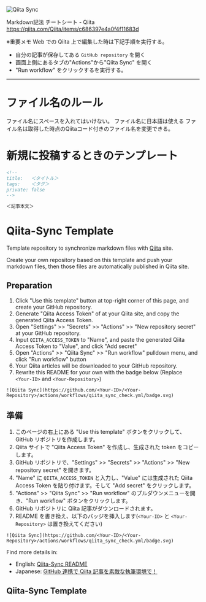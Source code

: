 
![Qiita Sync](https://github.com/masakinihirota/qiita_sync.article/actions/workflows/qiita_sync_check.yml/badge.svg)

Markdown記法 チートシート - Qiita
https://qiita.com/Qiita/items/c686397e4a0f4f11683d

※重要メモ
Web での Qiita 上で編集した時は下記手順を実行する。

- 自分の記事が保存してある `GitHub repository` を開く
- 画面上側にあるタブの"Actions"から"Qiita Sync" を開く
- "Run workflow" をクリックするを実行する。

---

# ファイル名のルール
ファイル名にスペースを入れてはいけない。
ファイル名に日本語は使える
ファイル名は取得した時点のQiitaコード付きのファイル名を変更できる。



# 新規に投稿するときのテンプレート

```ファイル名.md
<!--
title:   ＜タイトル＞
tags:    ＜タグ＞
private: false
-->

＜記事本文＞


```

# Qiita-Sync Template

Template repository to synchronize markdown files with [Qiita](https://qiita.com/) site.

Create your own repository based on this template and push your markdown files, then those files are automatically published in Qiita site.

## Preparation

1. Click "Use this template" button at top-right corner of this page, and create your GitHub repository.
2. Generate "Qiita Access Token" of at your Qiita site, and copy the generated Qiita Access Token.
3. Open "Settings" >> "Secrets" >> "Actions" >> "New repository secret" at your GitHub repository.
4. Input `QIITA_ACCESS_TOKEN` to "Name", and paste the generated Qiita Access Token to "Value", and click "Add secret"
5. Open "Actions" >> "Qiita Sync" >> "Run workflow" pulldown menu, and click "Run workflow" button
6. Your Qiita articles will be downloaded to your GitHub repository.
7. Rewrite this README for your own with the badge below (Replace `<Your-ID>` and `<Your-Repository>`)

```
![Qiita Sync](https://github.com/<Your-ID>/<Your-Repository>/actions/workflows/qiita_sync_check.yml/badge.svg)
```

## 準備

1. このページの右上にある "Use this template" ボタンをクリックして、GitHub リポジトリを作成します。
2. Qiita サイトで "Qiita Access Token" を作成し、生成された token をコピーします。
3. GitHub リポジトリで、"Settings" >> "Secrets" >> "Actions" >> "New repository secret" を開きます。
4. "Name" に `QIITA_ACCESS_TOKEN` と入力し、"Value" には生成された Qiita Access Token を貼り付けます。そして "Add secret" をクリックします。
5. "Actions" >> "Qiita Sync" >> "Run workflow" のプルダウンメニューを開き、"Run workflow" ボタンをクリックします。
6. GitHub リポジトリに Qiita 記事がダウンロードされます。
7. README を書き換え、以下のバッジを挿入します(`<Your-ID>` と `<Your-Repository>` は置き換えてください)

```
![Qiita Sync](https://github.com/<Your-ID>/<Your-Repository>/actions/workflows/qiita_sync_check.yml/badge.svg)
```

Find more details in:

- English: [Qiita-Sync README](https://github.com/ryokat3/qiita-sync)
- Japanese: [GitHub 連携で Qiita 記事を素敵な執筆環境で！](https://qiita.com/ryokat3/items/d054b95f68810f70b136)


## Qiita-Sync Template
